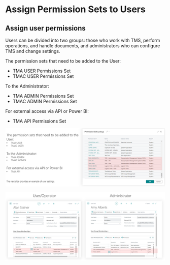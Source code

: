 # Assign Permission Sets to Users

## Assign user permissions

Users can be divided into two groups: those who work with TMS, perform operations, and handle documents, and administrators who can configure TMS and change settings.

The permission sets that need to be added to the User:

- TMA USER Permissions Set
- TMAC USER Permissions Set

To the Administrator:

- TMA ADMIN Permissions Set
- TMAC ADMIN Permissions Set

For external access via API or Power BI:

- TMA API Permissions Set

![Setup Image](resources/assignpermissionset/pics/assignpermission1.png)

![Setup Image](resources/assignpermissionset/pics/assignpermission2.png)

